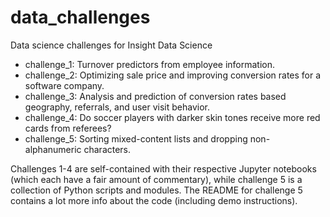 # data_challenges
Data science challenges for Insight Data Science
* challenge_1: Turnover predictors from employee information.
* challenge_2: Optimizing sale price and improving conversion rates for a software company.
* challenge_3: Analysis and prediction of conversion rates based geography, referrals, and user visit behavior.
* challenge_4: Do soccer players with darker skin tones receive more red cards from referees?
* challenge_5: Sorting mixed-content lists and dropping non-alphanumeric characters.

Challenges 1-4 are self-contained with their respective Jupyter notebooks (which each have a fair amount of commentary), while challenge 5 is a collection of Python scripts and modules. The README for challenge 5 contains a lot more info about the code (including demo instructions).
